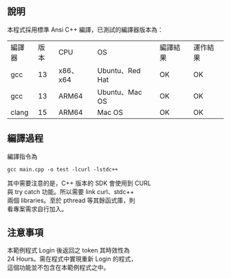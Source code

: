  
## 說明

本程式採用標準 Ansi C++ 編譯，已測試的編譯器版本為：

<table>
  <tr>
    <td>編譯器</td>
    <td>版本</td>
    <td>CPU</td>
    <td>OS</td>
    <td>編譯結果</td>
    <td>運作結果</td>
  </tr>
  <tr>
    <td>gcc</td>
    <td>13</td>
    <td>x86、x64</td>
    <td>Ubuntu、Red Hat</td>
    <td>OK</td>
    <td>OK</td>
  </tr>
  <tr>
    <td>gcc</td>
    <td>13</td>
    <td>ARM64</td>
    <td>Ubuntu、Mac OS</td>
    <td>OK</td>
    <td>OK</td>
  </tr>
  <tr>
    <td>clang</td>
    <td>15</td>
    <td>ARM64</td>
    <td>Mac OS</td>
    <td>OK</td>
    <td>OK</td>
  </tr>
</table>

## 編譯過程

編譯指令為
```
gcc main.cpp -o test -lcurl -lstdc++
```

其中需要注意的是，C++ 版本的 SDK 會使用到 CURL  
與 try catch 功能。所以需要 link curl、stdc++  
兩個 libraries。至於 pthread 等其餘函式庫，則  
看專案需求自行加入。  

## 注意事項

本範例程式 Login 後返回之 token 其時效性為  
24 Hours。需在程式中實現重新 Login 的程式，  
這個功能並不包含在本範例程式之中。
